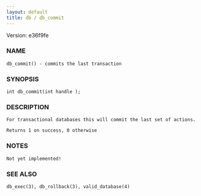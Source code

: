 ```yaml
---
layout: default
title: db / db_commit
---
```


Version: e36f9fe




### NAME
    db_commit() - commits the last transaction


### SYNOPSIS
    int db_commit(int handle );


### DESCRIPTION
    For transactional databases this will commit the last set of actions.

    Returns 1 on success, 0 otherwise


### NOTES
    Not yet implemented!


### SEE ALSO
    db_exec(3), db_rollback(3), valid_database(4)



